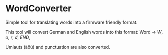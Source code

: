 # WordConverter
Simple tool for translating words into a firmware friendly format.

This tool will convert German and English words into this format:
Word -> _W_, _o_, _r_, _d_, _END_,

Umlauts (äöü) and punctuation are also converted.